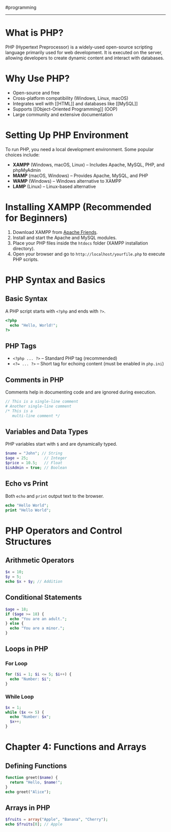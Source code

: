 #programming

---
# What is PHP?

PHP (Hypertext Preprocessor) is a widely-used open-source scripting language primarily used for web development. It is executed on the server, allowing developers to create dynamic content and interact with databases.

# Why Use PHP?

- Open-source and free
- Cross-platform compatibility (Windows, Linux, macOS)
- Integrates well with [[HTML]] and databases like [[MySQL]]
- Supports [[Object-Oriented Programming]] (OOP)
- Large community and extensive documentation

# Setting Up PHP Environment

To run PHP, you need a local development environment. Some popular choices include:

- **XAMPP** (Windows, macOS, Linux) – Includes Apache, MySQL, PHP, and phpMyAdmin
- **MAMP** (macOS, Windows) – Provides Apache, MySQL, and PHP
- **WAMP** (Windows) – Windows alternative to XAMPP
- **LAMP** (Linux) – Linux-based alternative

# Installing  XAMPP (Recommended for Beginners)

1. Download XAMPP from [Apache Friends](https://www.apachefriends.org/index.html).
2. Install and start the Apache and MySQL modules.
3. Place your PHP files inside the `htdocs` folder (XAMPP installation directory).
4. Open your browser and go to `http://localhost/yourfile.php` to execute PHP scripts.

# PHP Syntax and Basics

## **Basic Syntax**

A PHP script starts with `<?php` and ends with `?>`.

```php
<?php
  echo "Hello, World!";
?>
```

## **PHP Tags**

- `<?php ... ?>` – Standard PHP tag (recommended)
- `<?= ... ?>` – Short tag for echoing content (must be enabled in `php.ini`)

## **Comments in PHP**

Comments help in documenting code and are ignored during execution.

```php
// This is a single-line comment
# Another single-line comment
/* This is a
   multi-line comment */
```

## **Variables and Data Types**

PHP variables start with `$` and are dynamically typed.

```php
$name = "John"; // String
$age = 25;       // Integer
$price = 10.5;   // Float
$isAdmin = true; // Boolean
```

## **Echo vs Print**

Both `echo` and `print` output text to the browser.

```php
echo "Hello World";
print "Hello World";
```

# PHP Operators and Control Structures

## **Arithmetic Operators**

```php
$x = 10;
$y = 5;
echo $x + $y; // Addition
```

## **Conditional Statements**

```php
$age = 18;
if ($age >= 18) {
  echo "You are an adult.";
} else {
  echo "You are a minor.";
}
```

## **Loops in PHP**

### **For Loop**

```php
for ($i = 1; $i <= 5; $i++) {
  echo "Number: $i";
}
```

### **While Loop**

```php
$x = 1;
while ($x <= 5) {
  echo "Number: $x";
  $x++;
}
```

# Chapter 4: Functions and Arrays

## **Defining Functions**

```php
function greet($name) {
  return "Hello, $name!";
}
echo greet("Alice");
```

## **Arrays in PHP**

```php
$fruits = array("Apple", "Banana", "Cherry");
echo $fruits[0]; // Apple
```
